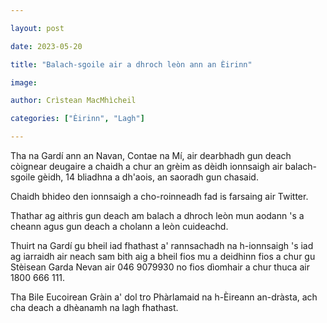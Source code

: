 ```yaml
---

layout: post

date: 2023-05-20

title: "Balach-sgoile air a dhroch leòn ann an Èirinn"

image:

author: Crìstean MacMhìcheil

categories: ["Èirinn", "Lagh"]

---
```


Tha na Gardí ann an Navan, Contae na Mí, air dearbhadh gun deach còignear deugaire a chaidh a chur an grèim as dèidh ionnsaigh air balach-sgoile gèidh, 14 bliadhna a dh'aois, an saoradh gun chasaid.

Chaidh bhideo den ionnsaigh a cho-roinneadh fad is farsaing air Twitter.

Thathar ag aithris gun deach am balach a dhroch leòn mun aodann 's a cheann agus gun deach a cholann a leòn cuideachd.

Thuirt na Gardí gu bheil iad fhathast a' rannsachadh na h-ionnsaigh 's iad ag iarraidh air neach sam bith aig a bheil fios mu a deidhinn fios a chur gu Stèisean Garda Nevan air 046 9079930 no fios dìomhair a chur thuca air 1800 666 111.

Tha Bile Eucoirean Gràin a' dol tro Phàrlamaid na h-Èireann an-dràsta, ach cha deach a dhèanamh na lagh fhathast.
